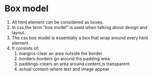 # Box model
1. All html element can be considered as boxex.
2. In css,the term "box model" is used when talking about design and layout.
3. The css box model is essentially a box that wrap around every html element.
4. It consists of:
   1. margins-clear an area outside the border
   2. borders-borders go around ths padding area
   3. paddings-clears an area around content,is transparent
   4. actual content-where text and image appear